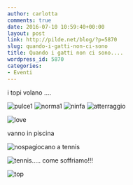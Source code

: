 ```yaml
---
author: carlotta
comments: true
date: 2016-07-10 10:59:40+00:00
layout: post
link: http://pilde.net/blog/?p=5870
slug: quando-i-gatti-non-ci-sono
title: Quando i gatti non ci sono....
wordpress_id: 5870
categories:
- Eventi
---
```


i topi volano ....

![pulce1](http://pilde.net/blog/wp-content/uploads/2016/07/pulce1.png) ![norma1](http://pilde.net/blog/wp-content/uploads/2016/07/norma1.jpg) ![ninfa](http://pilde.net/blog/wp-content/uploads/2016/07/ninfa.png) ![atterraggio](http://pilde.net/blog/wp-content/uploads/2016/07/atterraggio.png)

![love](http://pilde.net/blog/wp-content/uploads/2016/07/love.png)

vanno in piscina

![nospa](http://pilde.net/blog/wp-content/uploads/2016/07/nospa.png)giocano a tennis

![tennis](http://pilde.net/blog/wp-content/uploads/2016/07/tennis.png)..... come soffriamo!!!

![top](http://pilde.net/blog/wp-content/uploads/2016/07/top.png)
